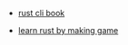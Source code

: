 

- [rust cli book](https://rust-cli.github.io/book/index.html)  

- [learn rust by making game](https://bfnightly.bracketproductions.com/rustbook/)  

